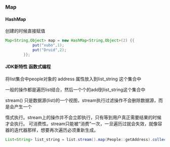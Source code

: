 ### Map

#### HashMap

创建的时候直接赋值

```java
Map<String,Object> map = new HashMap<String,Object>(2) {{
            put("xubo",1);
            put("Druid",2);
        }};

```



#### JDK新特性  函数式编程

将list集合中people对象的 address 属性放入到list_string 这个集合中

一般的操作都是遍历list结合，然后一个个的add到list_string这个集合中

stream() 只是数据源(list)的一个视图，stream执行过滤操作不会删除数据源，而是会产生一个

惰式执行。stream上的操作并不会立即执行，只有等到用户真正需要结果的时候才会执行。
可消费性。stream只能被“消费”一次，一旦遍历过就会失效，就像容器的迭代器那样，想要再次遍历必须重新生成。



```java
List<String> list_string = list.stream().map(People::getAddress).collect(Collectors.toList());
```

